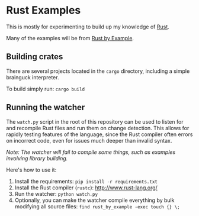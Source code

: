 Rust Examples
=============

This is mostly for experimenting to build up my knowledge of
[Rust](http://www.rust-lang.org/).

Many of the examples will be from [Rust by Example](http://rustbyexample.com).


Building crates
---------------

There are several projects located in the `cargo` directory, including a simple
brainguck interpreter.

To build simply run: `cargo build`


Running the watcher
-------------------

The `watch.py` script in the root of this repository can be used to listen for
and recompile Rust files and run them on change detection. This allows for
rapidly testing features of the language, since the Rust compiler often errors
on incorrect code, even for issues much deeper than invalid syntax.

*Note: The watcher will fail to compile some things, such as examples involving
library building.*

Here's how to use it:

1. Install the requirements: `pip install -r requirements.txt`
2. Install the Rust compiler (`rustc`): http://www.rust-lang.org/
3. Run the watcher: `python watch.py`
4. Optionally, you can make the watcher compile everything by bulk modifying
   all source files: `find rust_by_example -exec touch {} \;`
